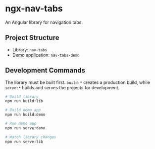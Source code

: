 # ngx-nav-tabs

An Angular library for navigation tabs.

## Project Structure

- Library: `nav-tabs`
- Demo application: `nav-tabs-demo`

## Development Commands
The library must be built first. `build:*` creates a production build, while `serve:*` builds and serves the projects for development.

```bash
# Build library
npm run build:lib

# Build demo app
npm run build:demo
```

```bash
# Run demo app
npm run serve:demo

# Watch library changes
npm run serve:lib
```
